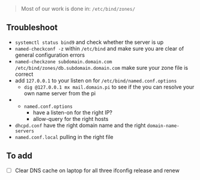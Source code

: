 

> Most of our work is done in: `/etc/bind/zones/`



## Troubleshoot
* `systemctl status bind9` and check whether the server is up
* `named-checkconf -z` within `/etc/bind` and make sure you are clear of general configuration errors
* `named-checkzone subdomain.domain.com /etc/bind/zones/db.subdomain.domain.com` make sure your zone file is correct
* add `127.0.0.1` to your listen on for `/etc/bind/named.conf.options`
  * `dig @127.0.0.1 mx mail.domain.pi` to see if the you can resolve your own name server from the pi
* * `named.conf.options` 
    * have a listen-on for the right IP?
    * allow-query for the right hosts
* `dhcpd.conf` have the right domain name and the right `domain-name-servers`
* `named.conf.local` pulling in the right file



## To add

- [ ] Clear DNS cache on laptop for all three ifconfig release and renew